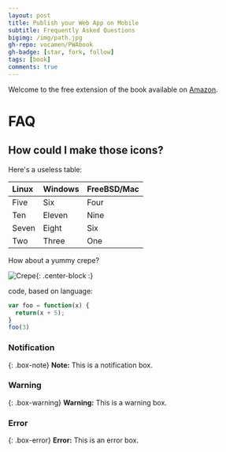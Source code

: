 ```yaml
---
layout: post
title: Publish your Web App on Mobile
subtitle: Frequently Asked Questions
bigimg: /img/path.jpg
gh-repo: vocamen/PWAbook
gh-badge: [star, fork, follow]
tags: [book]
comments: true
---
```


Welcome to the free extension of the book available on [Amazon](http://markdowntutorial.com/). 

# FAQ
## How could I make those icons?

Here's a useless table:

| Linux | Windows | FreeBSD/Mac |
| :- |:- | :- |
| Five | Six | Four |
| Ten | Eleven | Nine |
| Seven | Eight | Six |
| Two | Three | One |


How about a yummy crepe?

![Crepe](https://s3-media3.fl.yelpcdn.com/bphoto/cQ1Yoa75m2yUFFbY2xwuqw/348s.jpg){: .center-block :}

code, based on language:

```javascript
var foo = function(x) {
  return(x + 5);
}
foo(3)
```

### Notification

{: .box-note}
**Note:** This is a notification box.

### Warning

{: .box-warning}
**Warning:** This is a warning box.

### Error

{: .box-error}
**Error:** This is an error box.
